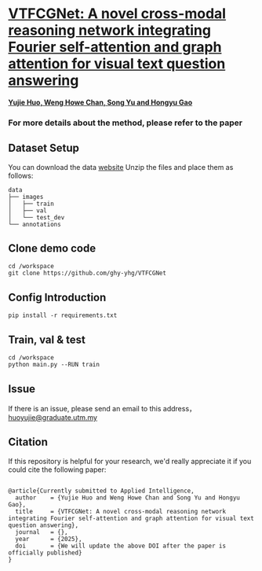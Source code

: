 # [VTFCGNet: A novel cross-modal reasoning network integrating Fourier self-attention and graph attention for visual text question answering](http://)

[**Yujie Huo, Weng Howe Chan, Song Yu and Hongyu Gao**](http://)


### For more details about the method, please refer to the paper

## Dataset Setup
You can download the data [website](https://huggingface.co/datasets/CalfKing/vtqa2023)
Unzip the files and place them as follows:
```text
data
├── images
│   ├── train
│   ├── val
│   └── test_dev
└── annotations
```
## Clone demo code
```text
cd /workspace
git clone https://github.com/ghy-yhg/VTFCGNet
```
## Config Introduction
```text
pip install -r requirements.txt
```
## Train, val & test
```text
cd /workspace
python main.py --RUN train
```
## Issue
If there is an issue, please send an email to this address，huoyujie@graduate.utm.my
## Citation
If this repository is helpful for your research, we'd really appreciate it if you could cite the following paper:

```

@article{Currently submitted to Applied Intelligence,
  author    = {Yujie Huo and Weng Howe Chan and Song Yu and Hongyu Gao},
  title     = {VTFCGNet: A novel cross-modal reasoning network integrating Fourier self-attention and graph attention for visual text question answering},
  journal   = {},
  year      = {2025},
  doi       = {We will update the above DOI after the paper is officially published}
}
```
